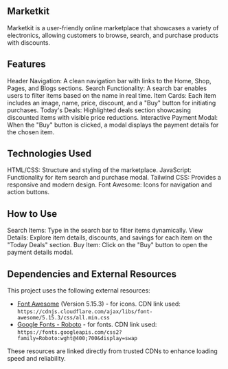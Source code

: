 

















## Marketkit
Marketkit is a user-friendly online marketplace that showcases a variety of electronics, allowing customers to browse, search, and purchase products with discounts.

## Features
Header Navigation: A clean navigation bar with links to the Home, Shop, Pages, and Blogs sections.
Search Functionality: A search bar enables users to filter items based on the name in real time.
Item Cards: Each item includes an image, name, price, discount, and a "Buy" button for initiating purchases.
Today's Deals: Highlighted deals section showcasing discounted items with visible price reductions.
Interactive Payment Modal: When the "Buy" button is clicked, a modal displays the payment details for the chosen item.

## Technologies Used
HTML/CSS: Structure and styling of the marketplace.
JavaScript: Functionality for item search and purchase modal.
Tailwind CSS: Provides a responsive and modern design.
Font Awesome: Icons for navigation and action buttons.

## How to Use
Search Items: Type in the search bar to filter items dynamically.
View Details: Explore item details, discounts, and savings for each item on the "Today Deals" section.
Buy Item: Click on the "Buy" button to open the payment details modal.

## Dependencies and External Resources

This project uses the following external resources:

- [Font Awesome](https://cdnjs.com/libraries/font-awesome) (Version 5.15.3) - for icons. CDN link used: `https://cdnjs.cloudflare.com/ajax/libs/font-awesome/5.15.3/css/all.min.css`
- [Google Fonts - Roboto](https://fonts.google.com/specimen/Roboto) - for fonts. CDN link used: `https://fonts.googleapis.com/css2?family=Roboto:wght@400;700&display=swap`

These resources are linked directly from trusted CDNs to enhance loading speed and reliability.


